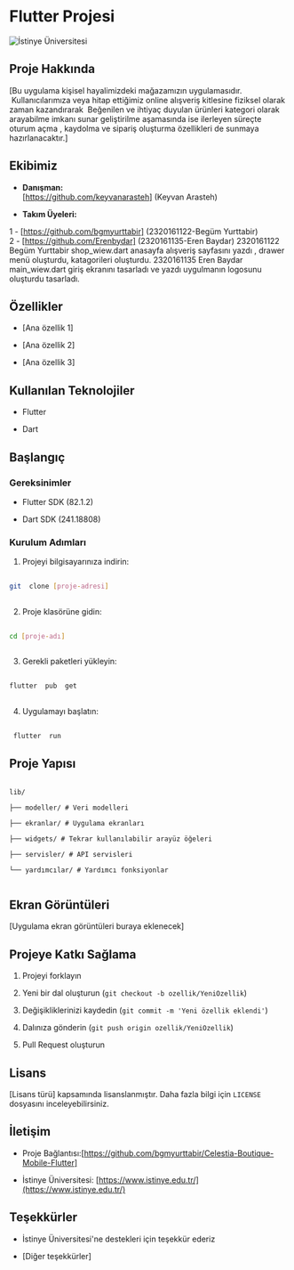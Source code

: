 

# Flutter Projesi



![İstinye Üniversitesi](https://www.unitededucation.com/linklogoch/istinye-university-logo.png)



## Proje Hakkında

[Bu uygulama kişisel hayalimizdeki mağazamızın uygulamasıdır.
 Kullanıcılarımıza veya hitap ettiğimiz online alışveriş kitlesine fiziksel olarak zaman kazandırarak 
Beğenilen ve ihtiyaç duyulan ürünleri kategori olarak arayabilme imkanı sunar geliştirilme aşamasında ise ilerleyen süreçte oturum açma , kaydolma ve sipariş oluşturma özellikleri de sunmaya hazırlanacaktır.]



## Ekibimiz

-  **Danışman:**    
   [https://github.com/keyvanarasteh] (Keyvan Arasteh)


-  **Takım Üyeleri:**

1 -  [https://github.com/bgmyurttabir] (2320161122-Begüm Yurttabir)  
2 - [https://github.com/Erenbydar] (2320161135-Eren Baydar)
2320161122 Begüm Yurttabir shop_wiew.dart anasayfa alışveriş sayfasını yazdı , drawer menü oluşturdu, katagorileri oluşturdu.
2320161135 Eren Baydar main_wiew.dart giriş ekranını tasarladı ve yazdı uygulmanın logosunu oluşturdu tasarladı.



## Özellikler

- [Ana özellik 1]

- [Ana özellik 2]

- [Ana özellik 3]



## Kullanılan Teknolojiler

- Flutter

- Dart


## Başlangıç



### Gereksinimler

- Flutter SDK (82.1.2)

- Dart SDK (241.18808)





### Kurulum Adımları

1. Projeyi bilgisayarınıza indirin:

```bash  
  
git  clone [proje-adresi]  
  
```  



2. Proje klasörüne gidin:

```bash  
  
cd [proje-adı]  
  
```  



3. Gerekli paketleri yükleyin:

```bash  
  
flutter  pub  get  
  
```  



4. Uygulamayı başlatın:

```bash  
  
 flutter  run  
```  



## Proje Yapısı

```  
  
lib/  
  
├── modeller/ # Veri modelleri  
  
├── ekranlar/ # Uygulama ekranları  
  
├── widgets/ # Tekrar kullanılabilir arayüz öğeleri  
  
├── servisler/ # API servisleri  
  
└── yardımcılar/ # Yardımcı fonksiyonlar  
  
```  



## Ekran Görüntüleri

[Uygulama ekran görüntüleri buraya eklenecek]



## Projeye Katkı Sağlama

1. Projeyi forklayın

2. Yeni bir dal oluşturun (`git checkout -b ozellik/YeniOzellik`)

3. Değişikliklerinizi kaydedin (`git commit -m 'Yeni özellik eklendi'`)

4. Dalınıza gönderin (`git push origin ozellik/YeniOzellik`)

5. Pull Request oluşturun



## Lisans

[Lisans türü] kapsamında lisanslanmıştır. Daha fazla bilgi için `LICENSE` dosyasını inceleyebilirsiniz.



## İletişim

- Proje Bağlantısı:[https://github.com/bgmyurttabir/Celestia-Boutique-Mobile-Flutter] 

- İstinye Üniversitesi: [https://www.istinye.edu.tr/](https://www.istinye.edu.tr/)



## Teşekkürler

- İstinye Üniversitesi'ne destekleri için teşekkür ederiz

- [Diğer teşekkürler]  
  
  
  
